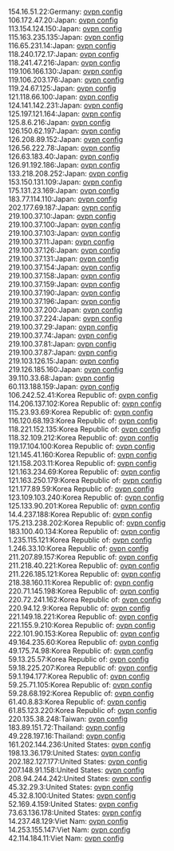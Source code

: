 154.16.51.22:Germany: [ovpn config](vpn/154_16_51_22.ovpn)  
106.172.47.20:Japan: [ovpn config](vpn/106_172_47_20.ovpn)  
113.154.124.150:Japan: [ovpn config](vpn/113_154_124_150.ovpn)  
115.163.235.135:Japan: [ovpn config](vpn/115_163_235_135.ovpn)  
116.65.231.14:Japan: [ovpn config](vpn/116_65_231_14.ovpn)  
118.240.172.17:Japan: [ovpn config](vpn/118_240_172_17.ovpn)  
118.241.47.216:Japan: [ovpn config](vpn/118_241_47_216.ovpn)  
119.106.166.130:Japan: [ovpn config](vpn/119_106_166_130.ovpn)  
119.106.203.176:Japan: [ovpn config](vpn/119_106_203_176.ovpn)  
119.24.67.125:Japan: [ovpn config](vpn/119_24_67_125.ovpn)  
121.118.66.100:Japan: [ovpn config](vpn/121_118_66_100.ovpn)  
124.141.142.231:Japan: [ovpn config](vpn/124_141_142_231.ovpn)  
125.197.121.164:Japan: [ovpn config](vpn/125_197_121_164.ovpn)  
125.8.6.216:Japan: [ovpn config](vpn/125_8_6_216.ovpn)  
126.150.62.197:Japan: [ovpn config](vpn/126_150_62_197.ovpn)  
126.208.89.152:Japan: [ovpn config](vpn/126_208_89_152.ovpn)  
126.56.222.78:Japan: [ovpn config](vpn/126_56_222_78.ovpn)  
126.63.183.40:Japan: [ovpn config](vpn/126_63_183_40.ovpn)  
126.91.192.186:Japan: [ovpn config](vpn/126_91_192_186.ovpn)  
133.218.208.252:Japan: [ovpn config](vpn/133_218_208_252.ovpn)  
153.150.131.109:Japan: [ovpn config](vpn/153_150_131_109.ovpn)  
175.131.23.169:Japan: [ovpn config](vpn/175_131_23_169.ovpn)  
183.77.114.110:Japan: [ovpn config](vpn/183_77_114_110.ovpn)  
202.177.69.187:Japan: [ovpn config](vpn/202_177_69_187.ovpn)  
219.100.37.10:Japan: [ovpn config](vpn/219_100_37_10.ovpn)  
219.100.37.100:Japan: [ovpn config](vpn/219_100_37_100.ovpn)  
219.100.37.103:Japan: [ovpn config](vpn/219_100_37_103.ovpn)  
219.100.37.11:Japan: [ovpn config](vpn/219_100_37_11.ovpn)  
219.100.37.126:Japan: [ovpn config](vpn/219_100_37_126.ovpn)  
219.100.37.131:Japan: [ovpn config](vpn/219_100_37_131.ovpn)  
219.100.37.154:Japan: [ovpn config](vpn/219_100_37_154.ovpn)  
219.100.37.158:Japan: [ovpn config](vpn/219_100_37_158.ovpn)  
219.100.37.159:Japan: [ovpn config](vpn/219_100_37_159.ovpn)  
219.100.37.190:Japan: [ovpn config](vpn/219_100_37_190.ovpn)  
219.100.37.196:Japan: [ovpn config](vpn/219_100_37_196.ovpn)  
219.100.37.200:Japan: [ovpn config](vpn/219_100_37_200.ovpn)  
219.100.37.224:Japan: [ovpn config](vpn/219_100_37_224.ovpn)  
219.100.37.29:Japan: [ovpn config](vpn/219_100_37_29.ovpn)  
219.100.37.74:Japan: [ovpn config](vpn/219_100_37_74.ovpn)  
219.100.37.81:Japan: [ovpn config](vpn/219_100_37_81.ovpn)  
219.100.37.87:Japan: [ovpn config](vpn/219_100_37_87.ovpn)  
219.103.126.15:Japan: [ovpn config](vpn/219_103_126_15.ovpn)  
219.126.185.160:Japan: [ovpn config](vpn/219_126_185_160.ovpn)  
39.110.33.68:Japan: [ovpn config](vpn/39_110_33_68.ovpn)  
60.113.188.159:Japan: [ovpn config](vpn/60_113_188_159.ovpn)  
106.242.52.41:Korea Republic of: [ovpn config](vpn/106_242_52_41.ovpn)  
114.206.137.102:Korea Republic of: [ovpn config](vpn/114_206_137_102.ovpn)  
115.23.93.69:Korea Republic of: [ovpn config](vpn/115_23_93_69.ovpn)  
116.120.68.193:Korea Republic of: [ovpn config](vpn/116_120_68_193.ovpn)  
118.221.152.135:Korea Republic of: [ovpn config](vpn/118_221_152_135.ovpn)  
118.32.109.212:Korea Republic of: [ovpn config](vpn/118_32_109_212.ovpn)  
119.17.104.100:Korea Republic of: [ovpn config](vpn/119_17_104_100.ovpn)  
121.145.41.160:Korea Republic of: [ovpn config](vpn/121_145_41_160.ovpn)  
121.158.203.11:Korea Republic of: [ovpn config](vpn/121_158_203_11.ovpn)  
121.163.234.69:Korea Republic of: [ovpn config](vpn/121_163_234_69.ovpn)  
121.163.250.179:Korea Republic of: [ovpn config](vpn/121_163_250_179.ovpn)  
121.177.89.59:Korea Republic of: [ovpn config](vpn/121_177_89_59.ovpn)  
123.109.103.240:Korea Republic of: [ovpn config](vpn/123_109_103_240.ovpn)  
125.133.90.201:Korea Republic of: [ovpn config](vpn/125_133_90_201.ovpn)  
14.4.237.188:Korea Republic of: [ovpn config](vpn/14_4_237_188.ovpn)  
175.213.238.202:Korea Republic of: [ovpn config](vpn/175_213_238_202.ovpn)  
183.100.40.134:Korea Republic of: [ovpn config](vpn/183_100_40_134.ovpn)  
1.235.115.121:Korea Republic of: [ovpn config](vpn/1_235_115_121.ovpn)  
1.246.33.10:Korea Republic of: [ovpn config](vpn/1_246_33_10.ovpn)  
211.207.89.157:Korea Republic of: [ovpn config](vpn/211_207_89_157.ovpn)  
211.218.40.221:Korea Republic of: [ovpn config](vpn/211_218_40_221.ovpn)  
211.226.185.121:Korea Republic of: [ovpn config](vpn/211_226_185_121.ovpn)  
218.38.160.11:Korea Republic of: [ovpn config](vpn/218_38_160_11.ovpn)  
220.71.145.198:Korea Republic of: [ovpn config](vpn/220_71_145_198.ovpn)  
220.72.241.162:Korea Republic of: [ovpn config](vpn/220_72_241_162.ovpn)  
220.94.12.9:Korea Republic of: [ovpn config](vpn/220_94_12_9.ovpn)  
221.149.18.221:Korea Republic of: [ovpn config](vpn/221_149_18_221.ovpn)  
221.155.9.210:Korea Republic of: [ovpn config](vpn/221_155_9_210.ovpn)  
222.101.90.153:Korea Republic of: [ovpn config](vpn/222_101_90_153.ovpn)  
49.164.235.60:Korea Republic of: [ovpn config](vpn/49_164_235_60.ovpn)  
49.175.74.98:Korea Republic of: [ovpn config](vpn/49_175_74_98.ovpn)  
59.13.25.57:Korea Republic of: [ovpn config](vpn/59_13_25_57.ovpn)  
59.18.225.207:Korea Republic of: [ovpn config](vpn/59_18_225_207.ovpn)  
59.1.194.177:Korea Republic of: [ovpn config](vpn/59_1_194_177.ovpn)  
59.25.71.105:Korea Republic of: [ovpn config](vpn/59_25_71_105.ovpn)  
59.28.68.192:Korea Republic of: [ovpn config](vpn/59_28_68_192.ovpn)  
61.40.8.83:Korea Republic of: [ovpn config](vpn/61_40_8_83.ovpn)  
61.85.123.220:Korea Republic of: [ovpn config](vpn/61_85_123_220.ovpn)  
220.135.38.248:Taiwan: [ovpn config](vpn/220_135_38_248.ovpn)  
183.89.151.72:Thailand: [ovpn config](vpn/183_89_151_72.ovpn)  
49.228.197.16:Thailand: [ovpn config](vpn/49_228_197_16.ovpn)  
161.202.144.236:United States: [ovpn config](vpn/161_202_144_236.ovpn)  
198.13.36.179:United States: [ovpn config](vpn/198_13_36_179.ovpn)  
202.182.127.177:United States: [ovpn config](vpn/202_182_127_177.ovpn)  
207.148.91.158:United States: [ovpn config](vpn/207_148_91_158.ovpn)  
208.94.244.242:United States: [ovpn config](vpn/208_94_244_242.ovpn)  
45.32.29.3:United States: [ovpn config](vpn/45_32_29_3.ovpn)  
45.32.8.100:United States: [ovpn config](vpn/45_32_8_100.ovpn)  
52.169.4.159:United States: [ovpn config](vpn/52_169_4_159.ovpn)  
73.63.136.178:United States: [ovpn config](vpn/73_63_136_178.ovpn)  
14.237.48.129:Viet Nam: [ovpn config](vpn/14_237_48_129.ovpn)  
14.253.155.147:Viet Nam: [ovpn config](vpn/14_253_155_147.ovpn)  
42.114.184.11:Viet Nam: [ovpn config](vpn/42_114_184_11.ovpn)  
